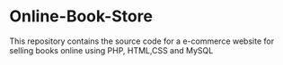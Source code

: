 # Online-Book-Store
This repository contains the source code for a e-commerce website for selling books online using PHP, HTML,CSS and MySQL
